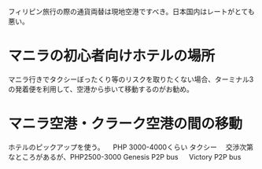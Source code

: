 フィリピン旅行の際の通貨両替は現地空港ですべき。日本国内はレートがとても悪い。

# マニラの初心者向けホテルの場所
マニラ行きでタクシーぼったくり等のリスクを取りたくない場合、ターミナル3の発着便を利用して、空港から歩いて移動するのがお勧め。

# マニラ空港・クラーク空港の間の移動
ホテルのピックアップを使う。
　PHP 3000-4000くらい
タクシー
　交渉次第なところがあるが、PHP2500-3000
Genesis P2P bus
　
Victory P2P bus